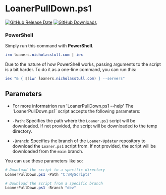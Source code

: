 # LoanerPullDown.ps1
[![GitHub Release Date](https://img.shields.io/github/release-date/Nicholas-Stull/Loaner-Updater)](https://github.com/Nicholas-Stull/Loaner-Updater/releases/)
[![GitHub Downloads](https://img.shields.io/github/downloads/Nicholas-Stull/Loaner-Updater/total)](https://github.com/Nicholas-Stull/Loaner-Updater/releases/)

### PowerShell

Simply run this command with **PowerShell**.

```powershell
irm loaners.nicholasstull.com | iex
```

Due to the nature of how PowerShell works, passing arguments to the script is a bit harder. To do it as a one-line command, you can run this:
```powershell
iex "& { $(iwr loaners.nicholasstull.com) } --servers"
``` 
## Parameters
- For more informatrion run 'LoanerPullDown.ps1 --help'
The 'LoanerPullDown.ps1` script accepts the following parameters:

- `-Path`: Specifies the path where the `Loaner.ps1` script will be downloaded. If not provided, the script will be downloaded to the temp directory.
- `-Branch`: Specifies the branch of the `Loaner-Updater` repository to download the `Loaner.ps1` script from. If not provided, the script will be downloaded from the `main` branch.

You can use these parameters like so:

```powershell
# Download the script to a specific directory
LoanerPullDown.ps1 -Path "C:\MyScripts"

# Download the script from a specific branch
LoanerPullDown.ps1 -Branch "dev"
```
